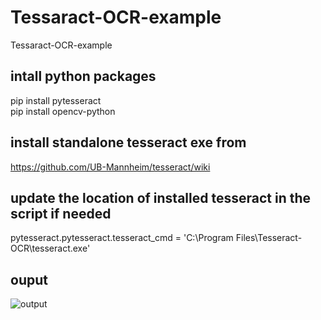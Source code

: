 # Tessaract-OCR-example
 Tessaract-OCR-example

## intall python packages
pip install pytesseract  
pip install opencv-python

## install standalone tesseract exe from
https://github.com/UB-Mannheim/tesseract/wiki

## update the location of installed tesseract in the script if needed
pytesseract.pytesseract.tesseract_cmd = 'C:\\Program Files\\Tesseract-OCR\\tesseract.exe'

## ouput
![output](https://github.com/solid-droid/Tessaract-OCR-example/assets/32586986/befd6215-2d17-4b88-85e0-4d7b5055c3bf)
